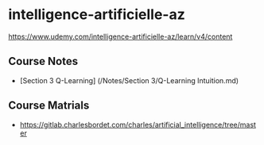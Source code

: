 # intelligence-artificielle-az
https://www.udemy.com/intelligence-artificielle-az/learn/v4/content

## Course Notes
- [Section 3 Q-Learning] (/Notes/Section 3/Q-Learning Intuition.md)

## Course Matrials
- https://gitlab.charlesbordet.com/charles/artificial_intelligence/tree/master
